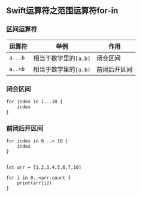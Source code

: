 ## Swift运算符之范围运算符for-in

### 区间运算符

| 运算符 |举例 | 作用 |
| --- | --- | --- |
| `a...b` | 相当于数学里的`[a,b]` | 闭合区间 |
| `a..<b` | 相当于数学里的`[a,b)` | 前闭后开区间 |

### 闭合区间
```
for index in 1...10 {
    index
}
```

### 前闭后开区间
```
for index in 0 ..< 10 {
    index
}


let arr = [1,2,3,4,5,6,7,10]

for i in 0..<arr.count {
    print(arr[i])
}

```
















